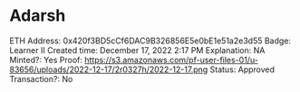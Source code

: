 # Adarsh

ETH Address: 0x420f3BD5cCf6DAC9B326856E5e0bE1e51a2e3d55
Badge: Learner II
Created time: December 17, 2022 2:17 PM
Explanation: NA
Minted?: Yes
Proof: https://s3.amazonaws.com/pf-user-files-01/u-83656/uploads/2022-12-17/2r0327h/2022-12-17.png
Status: Approved
Transaction?: No
